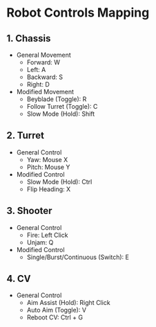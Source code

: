 # Robot Controls Mapping

## 1. Chassis
- General Movement
  - Forward: W
  - Left: A
  - Backward: S
  - Right: D
- Modified Movement
  - Beyblade (Toggle): R
  - Follow Turret (Toggle): C
  - Slow Mode (Hold): Shift

## 2. Turret
- General Control
  - Yaw: Mouse X
  - Pitch: Mouse Y
- Modified Control
  - Slow Mode (Hold): Ctrl
  - Flip Heading: X

## 3. Shooter
- General Control
  - Fire: Left Click
  - Unjam: Q
- Modified Control
  - Single/Burst/Continuous (Switch): E

## 4. CV 
- General Control
  - Aim Assist (Hold): Right Click
  - Auto Aim (Toggle): V
  - Reboot CV: Ctrl + G



